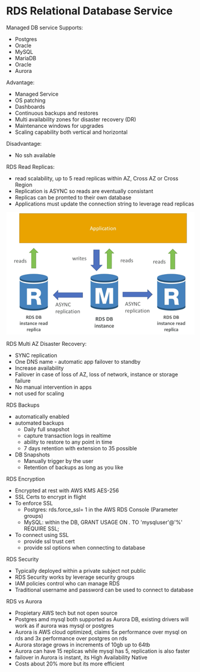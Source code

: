 # RDS Relational Database Service

Managed DB service
Supports:
* Postgres
* Oracle
* MySQL
* MariaDB
* Oracle
* Aurora

Advantage:
* Managed Service
* OS patching
* Dashboards
* Continuous backups and restores
* Multi availability zones for disaster recovery (DR)
* Maintenance windows for upgrades
* Scaling capability both vertical and horizontal

Disadvantage:
* No ssh available

RDS Read Replicas:
* read scalability, up to 5 read replicas within AZ, Cross AZ or Cross Region
* Replication is ASYNC so reads are eventually consistant
* Replicas can be promted to their own database
* Applications must update the connection string to leverage read replicas

![rds_read_replicas](rds_read_replicas.png)

RDS Multi AZ Disaster Recovery:
* SYNC replication
* One DNS name - automatic app failover to standby
* Increase availability
* Failover in case of loss of AZ, loss of network, instance or storage failure
* No manual intervention in apps
* not used for scaling

RDS Backups
* automatically enabled
* automated backups
  * Daily full snapshot
  * capture transaction logs in realtime
  * ability to restore to any point in time
  * 7 days retention with extension to 35 possible
* DB Snapshots
  * Manually trigger by the user
  * Retention of backups as long as you like

RDS Encryption
* Encrypted at rest with AWS KMS AES-256
* SSL Certs to encrypt in flight
* To enforce SSL
  * Postgres: rds.force_ssl= 1 in the AWS RDS Console (Parameter groups)
  * MySQL: within the DB, GRANT USAGE ON *.* TO 'mysqluser'@'%' REQUIRE SSL;
* To connect using SSL
  * provide ssl trust cert
  * provide ssl options when connecting to database

RDS Security
* Typically deployed within a private subject not public
* RDS Security works by leverage security groups
* IAM policies control who can manage RDS
* Traditional username and password can be used to connect to database

RDS vs Aurora
* Propietary AWS tech but not open source
* Postgres amd mysql both supported as Aurora DB, existing drivers will work as if aurora was mysql or postgres
* Aurora is AWS cloud optimized, claims 5x performance over mysql on rds and 3x performance over postgres on rds
* Aurora storage grows in increments of 10gb up to 64tb
* Aurora can have 15 replicas while mysql has 5, replication is also faster
* failover in Aurora is instant, its High Availability Native
* Costs about 20% more but its more efficient